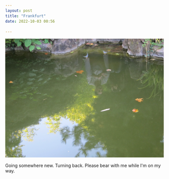 ```yaml
---
layout: post
title: "Frankfurt"
date: 2022-10-03 00:56

---
```

![Frankfurt](/images/fragments/Frankfurt.jpg)

Going somewhere new. Turning back. Please bear with me while I'm on my way.
